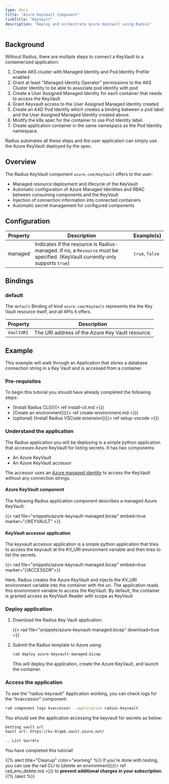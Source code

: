 ```yaml
---
type: docs
title: "Azure KeyVault Component"
linkTitle: "KeyVault"
description: "Deploy and orchestrate Azure KeyVault using Radius"
---
```


## Background

Without Radius, there are multiple steps to connect a KeyVault to a containerized application:

1. Create AKS cluster with Managed Identity and Pod Identity Profile enabled
1. Grant at least "Managed Identity Operator" permissions to the AKS Cluster Identity to be able to associate pod identity with pod
1. Create a User Assigned Managed Identity for each container that needs to access the KeyVault
1. Grant Keyvault access to the User Assigned Managed Identity created
1. Create an AAD Pod Identity which creates a binding between a pod label and the User Assigned Managed Identity created above.
1. Modify the k8s spec for the container to use Pod Identity label.
1. Create application container in the same namespace as the Pod Identity namespace.

Radius automates all these steps and the user application can simply use the Azure KeyVault deployed by the spec.

## Overview

The Radius KeyVault component `azure.com/KeyVault` offers to the user:

- Managed resource deployment and lifecycle of the KeyVault
- Automatic configuration of Azure Managed Identities and RBAC between consuming components and the KeyVault
- Injection of connection information into connected containers
- Automatic secret management for configured components

## Configuration

| Property | Description | Example(s) |
|----------|-------------|---------|
| managed | Indicates if the resource is Radius-managed. If no, a `Resource` must be specified. (KeyVault currently only supports `true`) | `true`, `false`

## Bindings

### default

The `default` Binding of kind `azure.com/KeyVault` represents the the Key Vault resource itself, and all APIs it offers.

| Property | Description |
|----------|-------------|
| `VaultURI` | The URI address of the Azure Key Vault resource.

## Example

This example will walk through an Application that stores a database connection string in a Key Vault and is accessed from a container.

### Pre-requisites

To begin this tutorial you should have already completed the following steps:

- [Install Radius CLI]({{< ref install-cli.md >}})
- [Create an environment]({{< ref create-environment.md >}})
- (optional) [Install Radius VSCode extension]({{< ref setup-vscode >}})

### Understand the application

The Radius application you will be deploying is a simple python application that accesses Azure KeyVault for listing secrets. It has two components:

- An Azure KeyVault
- An Azure KeyVault accessor

The accessor uses an [Azure managed identity](https://docs.microsoft.com/en-us/azure/active-directory/managed-identities-azure-resources/overview) to access the KeyVault without any connection strings.

#### Azure KeyVault component

The following Radius application component describes a managed Azure KeyVault:

{{< rad file="snippets/azure-keyvault-managed.bicep" embed=true marker="//KEYVAULT" >}}

#### KeyVault accessor application

The keyvault accessor application is a simple python application that tries to access the keyvault at the KV_URI environment variable and then tries to list the secrets.

{{< rad file="snippets/azure-keyvault-managed.bicep" embed=true marker="//ACCESSOR">}}

Here, Radius creates the Azure KeyVault and injects the KV_URI environment variable into the container with the uri. The application reads this environment variable to access the KeyVault. By default, the container is granted access as KeyVault Reader with scope as KeyVault

### Deploy application

1. Download the Radius Key Vault application:

   {{< rad file="snippets/azure-keyvault-managed.bicep" download=true >}}

1. Submit the Radius template to Azure using:

   ```sh
   rad deploy azure-keyvault-managed.bicep
   ```

   This will deploy the application, create the Azure KeyVault, and launch the container.

### Access the application

To see the "radius-keyvault" Application working, you can check logs for the "kvaccessor" component:

```sh
rad component logs kvaccessor --application radius-keyvault 
```

You should see the application accessing the keyvault for secrets as below:

```txt
Getting vault url
Vault url: https://kv-blqmk.vault.azure.net/

.. List Secrets
```

You have completed this tutorial!

{{% alert title="Cleanup" color="warning" %}}
If you're done with testing, you can use the rad CLI to [delete an environment]({{< ref rad_env_delete.md >}}) to **prevent additional charges in your subscription**.
{{% /alert %}}
